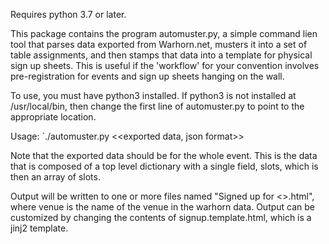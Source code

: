 Requires python 3.7 or later.

This package contains the program automuster.py, a simple command lien tool that parses data exported from Warhorn.net, musters it into a set of table assignments, and then stamps that data into a template for physical sign up sheets. This is useful if the 'workflow' for your convention involves pre-registration for events and sign up sheets hanging on the wall.

To use, you must have python3 installed. If python3 is not installed at /usr/local/bin, then change the first line of automuster.py to point to the appropriate location.

Usage:
`./automuster.py <<exported data, json format>>

Note that the exported data should be for the whole event. This is the data that is composed of a top level dictionary with a single field, slots, which is then an array of slots.

Output will be written to one or more files named "Signed up for <<venue>>.html", where venue is the name of the venue in the warhorn data. Output can be customized by changing the contents of signup.template.html, which is a jinj2 template.